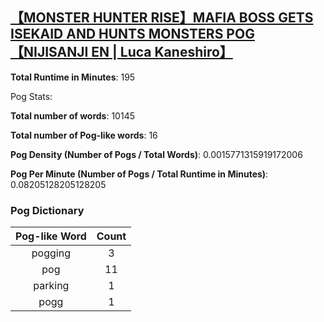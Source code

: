 ## [【MONSTER HUNTER RISE】MAFIA BOSS GETS ISEKAID AND HUNTS MONSTERS POG【NIJISANJI EN | Luca Kaneshiro】](https://www.youtube.com/watch?v=KMS9NVI1NQI)
**Total Runtime in Minutes**: 195

Pog Stats:

   **Total number of words**: 10145

   **Total number of Pog-like words**: 16

   **Pog Density (Number of Pogs / Total Words)**: 0.0015771315919172006

   **Pog Per Minute (Number of Pogs / Total Runtime in Minutes)**: 0.08205128205128205

### Pog Dictionary
**Pog-like Word** | **Count**
:---: | :---:
pogging | 3
pog | 11
parking | 1
pogg | 1
